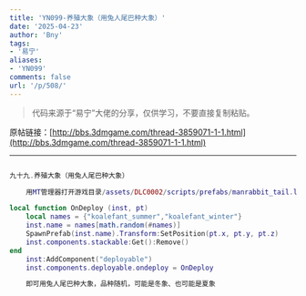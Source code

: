 ```yaml
---
title: 'YN099-养殖大象（用兔人尾巴种大象）'
date: '2025-04-23'
author: 'Bny'
tags:
- '易宁'
aliases:
- 'YN099'
comments: false
url: '/p/508/'
---
```


> 代码来源于“易宁”大佬的分享，仅供学习，不要直接复制粘贴。

原帖链接：[http://bbs.3dmgame.com/thread-3859071-1-1.html](http://bbs.3dmgame.com/thread-3859071-1-1.html)

---

```lua  

九十九.养殖大象（用兔人尾巴种大象）

	用MT管理器打开游戏目录/assets/DLC0002/scripts/prefabs/manrabbit_tail.lua文件，在inst:AddComponent("inspectable")的下一行插入以下内容：

local function OnDeploy (inst, pt)
	local names = {"koalefant_summer","koalefant_winter"}
	inst.name = names[math.random(#names)]
	SpawnPrefab(inst.name).Transform:SetPosition(pt.x, pt.y, pt.z)
	inst.components.stackable:Get():Remove()
end
	inst:AddComponent("deployable")
	inst.components.deployable.ondeploy = OnDeploy

	即可用兔人尾巴种大象，品种随机，可能是冬象、也可能是夏象

```  


